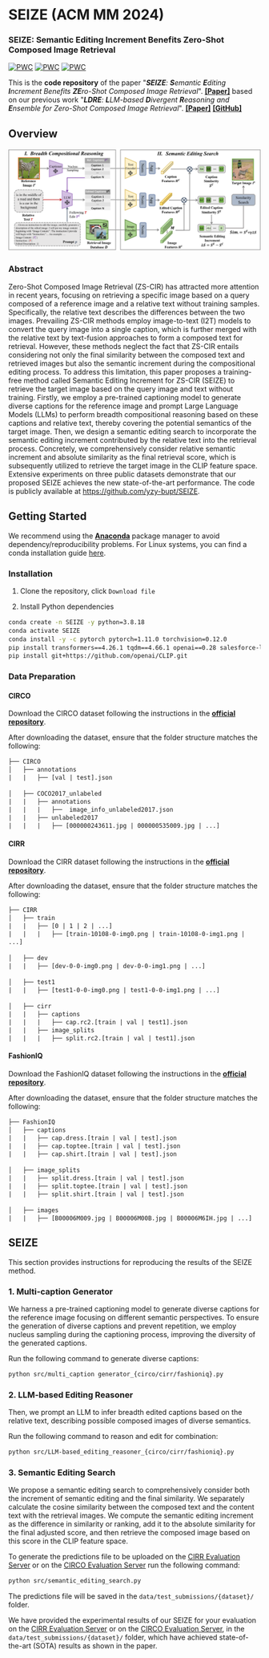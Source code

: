 # SEIZE (ACM MM 2024)

### SEIZE: Semantic Editing Increment Benefits Zero-Shot Composed Image Retrieval
[![PWC](https://img.shields.io/endpoint.svg?url=https://paperswithcode.com/badge/semantic-editing-increment-benefits-zero-shot/zero-shot-composed-image-retrieval-zs-cir-on-1)](https://paperswithcode.com/sota/zero-shot-composed-image-retrieval-zs-cir-on-1?p=semantic-editing-increment-benefits-zero-shot)
[![PWC](https://img.shields.io/endpoint.svg?url=https://paperswithcode.com/badge/semantic-editing-increment-benefits-zero-shot/zero-shot-composed-image-retrieval-zs-cir-on)](https://paperswithcode.com/sota/zero-shot-composed-image-retrieval-zs-cir-on?p=semantic-editing-increment-benefits-zero-shot)
[![PWC](https://img.shields.io/endpoint.svg?url=https://paperswithcode.com/badge/semantic-editing-increment-benefits-zero-shot/zero-shot-composed-image-retrieval-zs-cir-on-2)](https://paperswithcode.com/sota/zero-shot-composed-image-retrieval-zs-cir-on-2?p=semantic-editing-increment-benefits-zero-shot)

This is the **code  repository** of the paper "***SEIZE**: **S**emantic **E**diting **I**ncrement Benefits **ZE**ro-Shot Composed Image Retrieval*". [**[Paper]**](https://dl.acm.org/doi/pdf/10.1145/3664647.3681649) based on our previous work "***LDRE**: **L**LM-based **D**ivergent **R**easoning and **E**nsemble for Zero-Shot Composed Image Retrieval*". [**[Paper]**](https://dl.acm.org/doi/pdf/10.1145/3626772.3657740) [**[GitHub]**](https://github.com/yzy-bupt/LDRE)

## Overview

![framework](./images/framework.png)

### Abstract

Zero-Shot Composed Image Retrieval (ZS-CIR) has attracted more attention in recent years, focusing on retrieving a specific image based on a query composed of a reference image and a relative text without training samples. Specifically, the relative text describes the differences between the two images. Prevailing ZS-CIR methods employ image-to-text (I2T) models to convert the query image into a single caption, which is further merged with the relative text by text-fusion approaches to form a composed text for retrieval. However, these methods neglect the fact that ZS-CIR entails considering not only the final similarity between the composed text and retrieved images but also the semantic increment during the compositional editing process. To address this limitation, this paper proposes a training-free method called Semantic Editing Increment for ZS-CIR (SEIZE) to retrieve the target image based on the query image and text without training. Firstly, we employ a pre-trained captioning model to generate diverse captions for the reference image and prompt Large Language Models (LLMs) to perform breadth compositional reasoning based on these captions and relative text, thereby covering the potential semantics of the target image. Then, we design a semantic editing search to incorporate the semantic editing increment contributed by the relative text into the retrieval process. Concretely, we comprehensively consider relative semantic increment and absolute similarity as the final retrieval score, which is subsequently utilized to retrieve the target image in the CLIP feature space. Extensive experiments on three public datasets demonstrate that our proposed SEIZE achieves the new state-of-the-art performance. The code is publicly available at https://github.com/yzy-bupt/SEIZE.

## Getting Started

We recommend using the [**Anaconda**](https://www.anaconda.com/) package manager to avoid dependency/reproducibility problems.
For Linux systems, you can find a conda installation guide [here](https://docs.conda.io/projects/conda/en/latest/user-guide/install/linux.html).

### Installation

1. Clone the repository, click  `Download file`

2. Install Python dependencies

```sh
conda create -n SEIZE -y python=3.8.18
conda activate SEIZE
conda install -y -c pytorch pytorch=1.11.0 torchvision=0.12.0
pip install transformers==4.26.1 tqdm==4.66.1 openai==0.28 salesforce-lavis==1.0.2 open_clip_torch==2.24.0
pip install git+https://github.com/openai/CLIP.git
```

### Data Preparation

#### CIRCO

Download the CIRCO dataset following the instructions in the [**official repository**](https://github.com/miccunifi/CIRCO).

After downloading the dataset, ensure that the folder structure matches the following:

```
├── CIRCO
│   ├── annotations
|   |   ├── [val | test].json

│   ├── COCO2017_unlabeled
|   |   ├── annotations
|   |   |   ├──  image_info_unlabeled2017.json
|   |   ├── unlabeled2017
|   |   |   ├── [000000243611.jpg | 000000535009.jpg | ...]
```

#### CIRR

Download the CIRR dataset following the instructions in the [**official repository**](https://github.com/Cuberick-Orion/CIRR).

After downloading the dataset, ensure that the folder structure matches the following:

```
├── CIRR
│   ├── train
|   |   ├── [0 | 1 | 2 | ...]
|   |   |   ├── [train-10108-0-img0.png | train-10108-0-img1.png | ...]

│   ├── dev
|   |   ├── [dev-0-0-img0.png | dev-0-0-img1.png | ...]

│   ├── test1
|   |   ├── [test1-0-0-img0.png | test1-0-0-img1.png | ...]

│   ├── cirr
|   |   ├── captions
|   |   |   ├── cap.rc2.[train | val | test1].json
|   |   ├── image_splits
|   |   |   ├── split.rc2.[train | val | test1].json
```

#### FashionIQ

Download the FashionIQ dataset following the instructions in the [**official repository**](https://github.com/XiaoxiaoGuo/fashion-iq).

After downloading the dataset, ensure that the folder structure matches the following:

```
├── FashionIQ
│   ├── captions
|   |   ├── cap.dress.[train | val | test].json
|   |   ├── cap.toptee.[train | val | test].json
|   |   ├── cap.shirt.[train | val | test].json

│   ├── image_splits
|   |   ├── split.dress.[train | val | test].json
|   |   ├── split.toptee.[train | val | test].json
|   |   ├── split.shirt.[train | val | test].json

│   ├── images
|   |   ├── [B00006M009.jpg | B00006M00B.jpg | B00006M6IH.jpg | ...]
```

## SEIZE

This section provides instructions for reproducing the results of the SEIZE method.

### 1. Multi-caption Generator

We harness a pre-trained captioning model to generate diverse captions for the reference image focusing on different semantic perspectives. To ensure the generation of diverse captions and prevent repetition, we employ nucleus sampling during the captioning process, improving the diversity of the generated captions.

Run the following command to generate diverse captions:

```sh
python src/multi_caption generator_{circo/cirr/fashioniq}.py
```

### 2. LLM-based Editing Reasoner

Then, we prompt an LLM to infer breadth edited captions based on the relative text, describing possible composed images of diverse semantics.

Run the following command to reason and edit for combination:

```sh
python src/LLM-based_editing_reasoner_{circo/cirr/fashioniq}.py
```

### 3. Semantic Editing Search

We propose a semantic editing search to comprehensively consider both the increment of semantic editing and the final similarity. We separately calculate the cosine similarity between the composed text and the content text with the retrieval images. We compute the semantic editing increment as the difference in similarity or ranking, add it to the absolute similarity for the final adjusted score, and then retrieve the composed image based on this score in the CLIP feature space.

To generate the predictions file to be uploaded on the [CIRR Evaluation Server](https://cirr.cecs.anu.edu.au/) or on the [CIRCO Evaluation Server](https://circo.micc.unifi.it/) run the following command:

```sh
python src/semantic_editing_search.py
```

The predictions file will be saved in the `data/test_submissions/{dataset}/` folder.

We have provided the experimental results of our SEIZE for your evaluation on the [CIRR Evaluation Server](https://cirr.cecs.anu.edu.au/) or on the [CIRCO Evaluation Server](https://circo.micc.unifi.it/), in the `data/test_submissions/{dataset}/` folder, which have achieved state-of-the-art (SOTA) results as shown in the paper.
